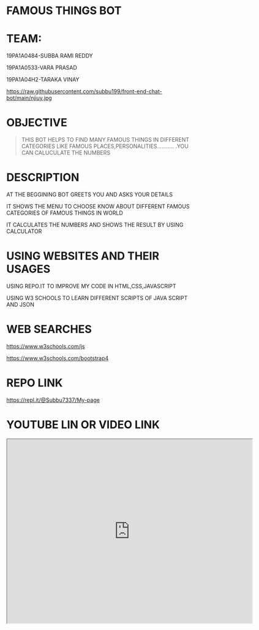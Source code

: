 # FAMOUS THINGS BOT

# TEAM:
19PA1A0484-SUBBA RAMI REDDY

19PA1A0533-VARA PRASAD

19PA1A04H2-TARAKA VINAY


https://raw.githubusercontent.com/subbu199/front-end-chat-bot/main/njiuy.jpg

# OBJECTIVE

>THIS BOT HELPS TO FIND MANY FAMOUS THINGS IN DIFFERENT CATEGORIES LIKE FAMOUS PLACES,PERSONALITIES...........
.YOU CAN CALUCULATE THE NUMBERS

# DESCRIPTION

AT THE BEGGINING BOT GREETS YOU AND ASKS YOUR DETAILS

IT SHOWS THE MENU TO CHOOSE KNOW ABOUT DIFFERENT FAMOUS CATEGORIES OF FAMOUS THINGS IN WORLD

IT CALCULATES THE NUMBERS AND SHOWS THE RESULT BY USING CALCULATOR

# USING WEBSITES AND THEIR USAGES

USING REPO.IT TO IMPROVE MY CODE IN HTML,CSS,JAVASCRIPT

USING W3 SCHOOLS TO LEARN DIFFERENT SCRIPTS OF JAVA SCRIPT AND JSON

# WEB SEARCHES

https://www.w3schools.com/js


https://www.w3schools.com/bootstrap4


# REPO LINK
https://repl.it/@Subbu7337/My-page

# YOUTUBE LIN OR VIDEO LINK

<iframe src="https://drive.google.com/file/d/1FW6xWAQAWgy_yFtB0joBmkt68la0eKJK/preview" width="640" height="480"></iframe>
